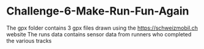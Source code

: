 # Challenge-6-Make-Run-Fun-Again

The gpx folder contains 3 gpx files drawn using the https://schweizmobil.ch website
The runs data contains sensor data from runners who completed the various tracks